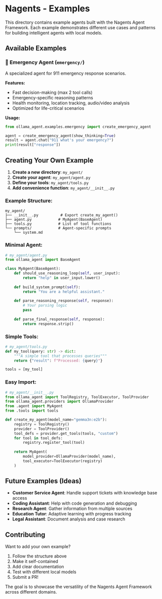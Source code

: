 # Nagents - Examples

This directory contains example agents built with the Nagents Agent Framework. Each example demonstrates different use cases and patterns for building intelligent agents with local models.

## Available Examples

### 🚨 Emergency Agent (`emergency/`)
A specialized agent for 911 emergency response scenarios.

**Features:**
- Fast decision-making (max 2 tool calls)
- Emergency-specific reasoning patterns
- Health monitoring, location tracking, audio/video analysis
- Optimized for life-critical scenarios

**Usage:**
```python
from ollama_agent.examples.emergency import create_emergency_agent

agent = create_emergency_agent(show_thinking=True)
result = agent.chat("911 what's your emergency?")
print(result["response"])
```

## Creating Your Own Example

1. **Create a new directory**: `my_agent/`
2. **Create your agent**: `my_agent/agent.py`
3. **Define your tools**: `my_agent/tools.py` 
4. **Add convenience function**: `my_agent/__init__.py`

### Example Structure:
```
my_agent/
├── __init__.py          # Export create_my_agent()
├── agent.py            # MyAgent(BaseAgent)
├── tools.py            # List of tool functions
└── prompts/            # Agent-specific prompts
    └── system.md
```

### Minimal Agent:
```python
# my_agent/agent.py
from ollama_agent import BaseAgent

class MyAgent(BaseAgent):
    def should_use_reasoning_loop(self, user_input):
        return "help" in user_input.lower()
    
    def build_system_prompt(self):
        return "You are a helpful assistant."
    
    def parse_reasoning_response(self, response):
        # Your parsing logic
        pass
    
    def parse_final_response(self, response):
        return response.strip()
```

### Simple Tools:
```python
# my_agent/tools.py  
def my_tool(query: str) -> dict:
    """A simple tool that processes queries"""
    return {"result": f"Processed: {query}"}

tools = [my_tool]
```

### Easy Import:
```python
# my_agent/__init__.py
from ollama_agent import ToolRegistry, ToolExecutor, ToolProvider
from ollama_agent.providers import OllamaProvider
from .agent import MyAgent
from .tools import tools

def create_my_agent(model_name="gemma3n:e2b"):
    registry = ToolRegistry()
    provider = ToolProvider()
    tool_defs = provider.get_tools(tools, "custom")
    for tool in tool_defs:
        registry.register_tool(tool)
    
    return MyAgent(
        model_provider=OllamaProvider(model_name),
        tool_executor=ToolExecutor(registry)
    )
```

## Future Examples (Ideas)

- **Customer Service Agent**: Handle support tickets with knowledge base access
- **Coding Assistant**: Help with code generation and debugging  
- **Research Agent**: Gather information from multiple sources
- **Education Tutor**: Adaptive learning with progress tracking
- **Legal Assistant**: Document analysis and case research

## Contributing

Want to add your own example? 

1. Follow the structure above
2. Make it self-contained
3. Add clear documentation
4. Test with different local models
5. Submit a PR!

The goal is to showcase the versatility of the Nagents Agent Framework across different domains. 